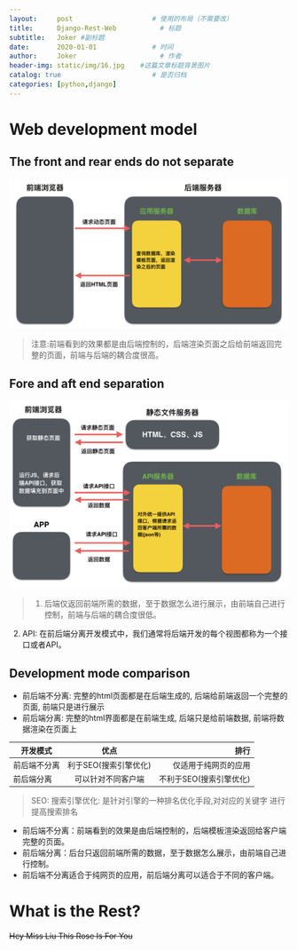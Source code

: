 ```yaml
---
layout:     post                    # 使用的布局（不需要改）
title:      Django-Rest-Web           # 标题 
subtitle:   Joker #副标题
date:       2020-01-01              # 时间
author:     Joker                     # 作者
header-img: static/img/16.jpg    #这篇文章标题背景图片
catalog: true                       # 是否归档
categories: [python,django]
---
```

# Web development model
## **The front and rear ends do not separate**
![前后端不分离](/static/img/web-1.png)
> 注意:前端看到的效果都是由后端控制的，后端渲染页面之后给前端返回完整的页面，前端与后端的耦合度很高。

## **Fore and aft end separation**
![前后端分离](/static/img/web-2.png)
> 1. 后端仅返回前端所需的数据，至于数据怎么进行展示，由前端自己进行控制，前端与后端的耦合度很低。
  2. API: 在前后端分离开发模式中，我们通常将后端开发的每个视图都称为一个接口或者API。

## **Development mode comparison** 
- 前后端不分离: 完整的html页面都是在后端生成的, 后端给前端返回一个完整的页面, 前端只是进行展示
- 前后端分离: 完整的html界面都是在前端生成, 后端只是给前端数据, 前端将数据渲染在页面上

开发模式|优点|排行
--|:--:|--:
前后端不分离|利于SEO(搜索引擎优化)|仅适用于纯网页的应用
前后端分离|可以针对不同客户端|不利于SEO(搜索引擎优化)

> SEO: 搜索引擎优化: 是针对引擎的一种排名优化手段,对对应的关键字 进行提高搜索排名

- 前后端不分离：前端看到的效果是由后端控制的，后端模板渲染返回给客户端完整的页面。
- 前后端分离：后台只返回前端所需的数据，至于数据怎么展示，由前端自己进行控制。
- 前后端不分离适合于纯网页的应用，前后端分离可以适合于不同的客户端。

# What is the Rest?




~~Hey Miss Liu This Rose Is For You~~